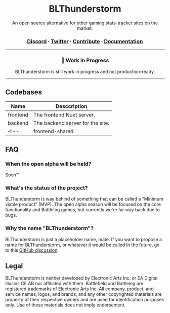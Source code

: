 <div> <h1 align="center">
  BLThunderstorm
</h1>
  
  <p align=center>An open source alternative for other gaming stats-tracker sites on the market.</p>
  <h3 align="center">
  <a href="https://discord.gg/nTd6jMrF">Discord</a> · <a href="https://twitter.com/BLThunderstorm">Twitter</a>  · 
  <a href="./CONTRIBUTING.md">Contribute</a> · <a href="./docs">Documentation</a>
  </h3>
  </div>
  
  ---
  
  <div>
  <h3 align=center>🚧 Work In Progress</h3>
  <p align="center">BLThunderstorm is still work in progress and not production-ready.</p>

</div>

---

## Codebases

| Name     | Desccription                     |
| -------- | -------------------------------- |
| frontend | The frontend Nuxt server.        |
| backend  | The backend server for the site. |
| <!--     | frontend-shared                  | Shared Vue components to be used by BLThunderstorm-related frontend apps. | --> |

## FAQ

### When the open alpha will be held?

Soon™️

### What's the status of the project?

BLThunderstorm is way behind of something that can be called a "Minimum viable product" (MVP). The open alpha season will be focused on the core functionality and Battlelog games, but currently we're far way back due to bugs.

### Why the name "BLThunderstorm"?

BLThunderstorm is just a placeholder name, mate. If you want to propose a name for BLThunderstorm, or whatever it would be called in the future, go to this [GitHub discussion](https://github.com/BLThunderstorm/BLThunderstorm/discussions/53).

## Legal

BLThunderstorm is neither developed by Electronic Arts Inc. or EA Digital Illusins CE AB nor affiliated with them. Battlefield and Battlelog are registered trademarks of Electronic Arts Inc. All company, product, and service names, logos, and brands, and any other copyrighted materials are property of their respective owners and are used for identification purposes only. Use of these materials does not imply endorsement.
